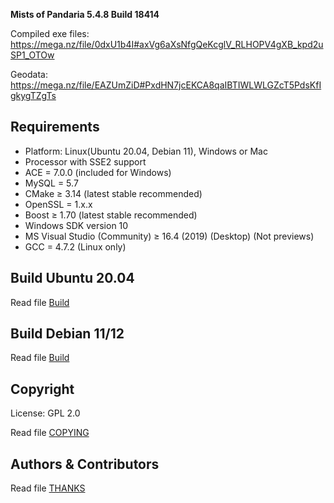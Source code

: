 
**Mists of Pandaria 5.4.8 Build 18414**

Compiled exe files: https://mega.nz/file/0dxU1b4I#axVg6aXsNfgQeKcglV_RLHOPV4gXB_kpd2uSP1_OTOw

Geodata: https://mega.nz/file/EAZUmZiD#PxdHN7jcEKCA8qaIBTIWLWLGZcT5PdsKfIgkygTZgTs

## Requirements
+ Platform: Linux(Ubuntu 20.04, Debian 11), Windows or Mac
+ Processor with SSE2 support
+ ACE = 7.0.0 (included for Windows) 
+ MySQL = 5.7
+ CMake ≥ 3.14 (latest stable recommended) 
+ OpenSSL = 1.x.x
+ Boost ≥ 1.70 (latest stable recommended)
+ Windows SDK version 10
+ MS Visual Studio (Community) ≥ 16.4 (2019) (Desktop) (Not previews) 
+ GCC = 4.7.2 (Linux only)

## Build Ubuntu 20.04
Read file [Build](BUILD.md)
## Build Debian 11/12
Read file [Build](BUILD_DEBIAN.md)

## Copyright
License: GPL 2.0

Read file [COPYING](COPYING.md)

## Authors &amp; Contributors
Read file [THANKS](THANKS.md)
